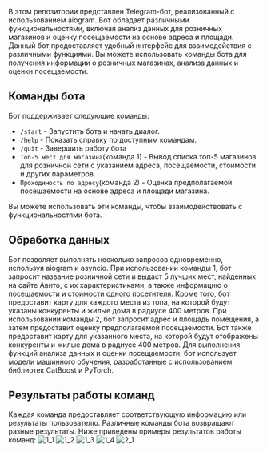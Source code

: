 В этом репозитории представлен Telegram-бот, реализованный с использованием aiogram. Бот обладает различными функциональностями, включая анализ данных для розничных магазинов и оценку посещаемости на основе адреса и площади.
Данный бот предоставляет удобный интерфейс для взаимодействия с различными функциями. Вы можете использовать команды бота для получения информации о розничных магазинах, анализа данных и оценки посещаемости.

## Команды бота
Бот поддерживает следующие команды:

- `/start` - Запустить бота и начать диалог.
- `/help` - Показать справку по доступным командам.
- `/quit` - Завершить работу бота
- `Топ-5 мест для магазина`(команда 1) - Вывод списка топ-5 магазинов для розничной сети с указанием адреса, посещаемости, стоимости и других параметров.
- `Проходимость по адресу`(команда 2) - Оценка предполагаемой посещаемости на основе адреса и площади магазина.

Вы можете использовать эти команды, чтобы взаимодействовать с функциональностями бота.

## Обработка данных
Бот позволяет выполнять несколько запросов одновременно, используя aiogram и asyncio.
При использовании команды 1, бот запросит название розничной сети и выдаст 5 лучших мест, найденных на сайте Авито, с их характеристиками, а также информацию о посещаемости и стоимости одного посетителя. Кроме того, бот предоставит карту для каждого места из топа, на которой будут указаны конкуренты и жилые дома в радиусе 400 метров.
При использовании команды 2, бот запросит адрес и площадь помещения, а затем предоставит оценку предполагаемой посещаемости. Бот также предоставит карту для указанного места, на которой будут отображены конкуренты и жилые дома в радиусе 400 метров.
Для выполнения функций анализа данных и оценки посещаемости, бот использует модели машинного обучения, разработанные с использованием библиотек CatBoost и PyTorch.

## Результаты работы команд
Каждая команда предоставляет соответствующую информацию или результаты пользователю.
Различные команды бота возвращают разные результаты. Ниже приведены примеры результатов работы команд:
![1_1](https://github.com/HSEGeoMarketing/BotAiogram/assets/112046185/5d0a6357-a01b-49fc-bc3c-137b4cbe71cc)
![1_2](https://github.com/HSEGeoMarketing/BotAiogram/assets/112046185/360e63da-b770-4b1c-bada-789985b9611c)
![1_3](https://github.com/HSEGeoMarketing/BotAiogram/assets/112046185/9a910d29-f261-4cda-9c90-1bf591a617e3)
![1_4](https://github.com/HSEGeoMarketing/BotAiogram/assets/112046185/f15f211f-35a0-4290-a8b2-a279d774d5ea)
![2_1](https://github.com/HSEGeoMarketing/BotAiogram/assets/112046185/f5c57076-48ae-4339-b2bf-459473581073)


